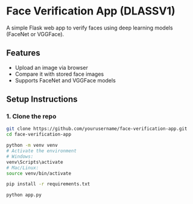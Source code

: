 # Face Verification App (DLASSV1)

A simple Flask web app to verify faces using deep learning models (FaceNet or VGGFace).

## Features
- Upload an image via browser
- Compare it with stored face images
- Supports FaceNet and VGGFace models

## Setup Instructions

### 1. Clone the repo
```bash
git clone https://github.com/yourusername/face-verification-app.git
cd face-verification-app

python -m venv venv
# Activate the environment
# Windows:
venv\Scripts\activate
# Mac/Linux:
source venv/bin/activate

pip install -r requirements.txt

python app.py

